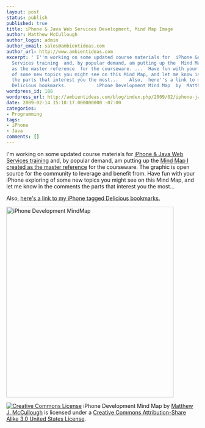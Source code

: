 ```yaml
---
layout: post
status: publish
published: true
title: iPhone & Java Web Services Development, Mind Map Image
author: Matthew McCullough
author_login: admin
author_email: sales@ambientideas.com
author_url: http://www.ambientideas.com
excerpt: ' I''m working on some updated course materials for  iPhone &amp; Java Web
  Services training  and, by popular demand, am putting up the  Mind Map I created
  as the master reference  for the courseware. ...  Have fun with your iPhone exploring
  of some new topics you might see on this Mind Map, and let me know in the comments
  the parts that interest you the most...    Also,  here''s a link to my iPhone tagged
  Delicious bookmarks.           iPhone Development Mind Map  by  Matthew J. '
wordpress_id: 108
wordpress_url: http://ambientideas.com/blog/index.php/2009/02/iphone-java-web-services-development-mind-map-image/
date: 2009-02-14 15:18:17.000000000 -07:00
categories:
- Programming
tags:
- iPhone
- Java
comments: []
---
```

I'm working on some updated course materials for <a href="http://www.slideshare.net/programr/iphone-java-web-services-take-2-presentation" target="_blank">iPhone &amp; Java Web Services training</a> and, by popular demand, am putting up the <a href="http://www.flickr.com/photos/matthewandmadelaine/3279111059/" target="_blank">Mind Map I created as the master reference</a> for the courseware. The graphic is open source for the community to leverage and benefit from. Have fun with your iPhone exploring of some new topics you might see on this Mind Map, and let me know in the comments the parts that interest you the most...

Also, <a href="http://delicious.com/matthew.mccullough/iphone">here's a link to my iPhone tagged Delicious bookmarks.</a>

<a title="iPhone Development MindMap by Matthew.McCullough" href="http://www.flickr.com/photos/matthewandmadelaine/3279111059/"><img src="http://farm4.static.flickr.com/3344/3279111059_067f97ed75.jpg" alt="iPhone Development MindMap" width="438" height="500" /></a>

<a rel="license" href="http://creativecommons.org/licenses/by-sa/3.0/us/"><img style="border-width:0" src="http://i.creativecommons.org/l/by-sa/3.0/us/88x31.png" alt="Creative Commons License" /></a>
<span>iPhone Development Mind Map</span> by <a rel="cc:attributionURL" href="www.ambientideas.com">Matthew J. McCullough</a> is licensed under a <a rel="license" href="http://creativecommons.org/licenses/by-sa/3.0/us/">Creative Commons Attribution-Share Alike 3.0 United States License</a>.
